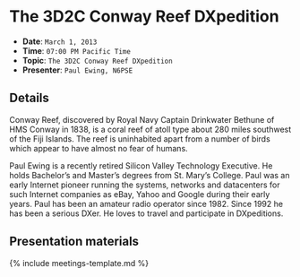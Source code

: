 # The 3D2C Conway Reef DXpedition

* **Date**: `March 1, 2013`
* **Time**: `07:00 PM Pacific Time`
* **Topic**: `The 3D2C Conway Reef DXpedition`
* **Presenter**: `Paul Ewing, N6PSE`

## Details

Conway Reef, discovered by Royal Navy Captain Drinkwater Bethune of HMS Conway in 1838, is a coral reef of atoll type about 280 miles southwest of the Fiji Islands.  The reef is uninhabited apart from a number of birds which appear to have almost no fear of humans.

Paul Ewing is a recently retired Silicon Valley Technology Executive.  He holds Bachelor’s and Master’s degrees from St.  Mary’s College.  Paul was an early Internet pioneer running the systems, networks and datacenters for such Internet companies as eBay, Yahoo and Google during their early years. Paul has been an amateur radio operator since 1982.  Since 1992 he has been a serious DXer.  He loves to travel and participate in DXpeditions.

## Presentation materials

{% include meetings-template.md %}

